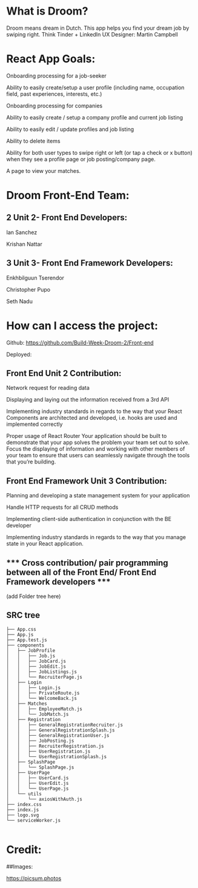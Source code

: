 # What is Droom?
Droom means dream in Dutch. This app helps you find your dream job by swiping right. Think Tinder + LinkedIn
UX Designer: Martin Campbell
# React App Goals: 
Onboarding processing for a job-seeker

Ability to easily create/setup a user profile (including name, occupation field, past experiences, interests, etc.)

Onboarding processing for companies

Ability to easily create / setup a company profile and current job listing

Ability to easily edit / update profiles and job listing

Ability to delete items

Ability for both user types to swipe right or left (or tap a check or x button) when they see a profile page or job posting/company page.

A page to view your matches.


# Droom Front-End Team:

## 2 Unit 2- Front End Developers:

Ian Sanchez

Krishan Nattar
	
	
## 3 Unit 3- Front End Framework Developers:

Enkhbilguun Tserendor

Christopher Pupo

Seth Nadu

# How can I access the project: 

Github: https://github.com/Build-Week-Droom-2/Front-end

Deployed: 

## Front End Unit 2 Contribution: 
Network request for reading data

Displaying and laying out the information received from a 3rd API

Implementing industry standards in regards to the way that your React Components are architected and developed, i.e. hooks are used and implemented correctly

Proper usage of React Router Your application should be built to demonstrate that your app solves the problem your team set out to solve. Focus the displaying of information and working with other members of your team to ensure that users can seamlessly navigate through the tools that you’re building.


## Front End Framework Unit 3 Contribution: 
Planning and developing a state management system for your application

Handle HTTP requests for all CRUD methods

Implementing client-side authentication in conjunction with the BE developer

Implementing industry standards in regards to the way that you manage state in your React application.


## *** Cross contribution/ pair programming between all of the Front End/ Front End Framework developers *** ##

(add Folder tree here)



## SRC tree
``` 
├── App.css
├── App.js
├── App.test.js
├── components
│   ├── JobProfile
│   │   ├── Job.js
│   │   ├── JobCard.js
│   │   ├── JobEdit.js
│   │   ├── JobListings.js
│   │   └── RecruiterPage.js
│   ├── Login
│   │   ├── Login.js
│   │   ├── PrivateRoute.js
│   │   └── WelcomeBack.js
│   ├── Matches
│   │   ├── EmployeeMatch.js
│   │   └── JobMatch.js
│   ├── Registration
│   │   ├── GeneralRegistrationRecruiter.js
│   │   ├── GeneralRegistrationSplash.js
│   │   ├── GeneralRegistrationUser.js
│   │   ├── JobPosting.js
│   │   ├── RecruiterRegistration.js
│   │   ├── UserRegistration.js
│   │   └── UserRegistrationSplash.js
│   ├── SplashPage
│   │   └── SplashPage.js
│   ├── UserPage
│   │   ├── UserCard.js
│   │   ├── UserEdit.js
│   │   └── UserPage.js
│   └── utils
│       └── axiosWithAuth.js
├── index.css
├── index.js
├── logo.svg
└── serviceWorker.js


```

# Credit:
##Images: 

https://picsum.photos

